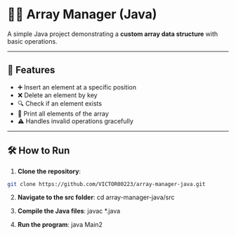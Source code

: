 # 👨‍💻 Array Manager (Java)

A simple Java project demonstrating a **custom array data structure** with basic operations.

---

## 🚀 Features

- ➕ Insert an element at a specific position  
- ❌ Delete an element by key  
- 🔍 Check if an element exists  
- 📄 Print all elements of the array  
- ⚠️ Handles invalid operations gracefully

---

## 🛠️ How to Run

1. **Clone the repository**:

```bash
git clone https://github.com/VICTOR00223/array-manager-java.git

```
2. **Navigate to the src folder**:
cd array-manager-java/src

3. **Compile the Java files**:
javac *.java

4. **Run the program**:
java Main2
